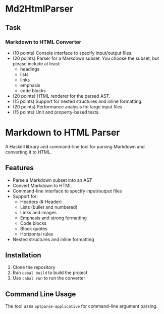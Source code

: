# Md2HtmlParser

## Task

### Markdown to HTML Converter
 - (10 points) Console interface to specify input/output files.
 - (20 points) Parser for a Markdown subset. You choose the subset, but please include at least:
   - headings
   - lists
   - links
   - emphasis
   - code blocks
 - (20 points) HTML renderer for the parsed AST.
 - (15 points) Support for nested structures and inline formatting.
 - (20 points) Performance analysis for large input files.
 - (15 points) Unit and property-based tests.

# Markdown to HTML Parser

A Haskell library and command-line tool for parsing Markdown and converting it to HTML.

## Features

- Parse a Markdown subset into an AST
- Convert Markdown to HTML
- Command-line interface to specify input/output files
- Support for:
  - Headers (# Header)
  - Lists (bullet and numbered)
  - Links and images
  - Emphasis and strong formatting
  - Code blocks
  - Block quotes
  - Horizontal rules
- Nested structures and inline formatting

## Installation

1. Clone the repository
2. Run `cabal build` to build the project
3. Use `cabal run` to run the converter

## Command Line Usage

The tool uses `optparse-applicative` for command-line argument parsing.